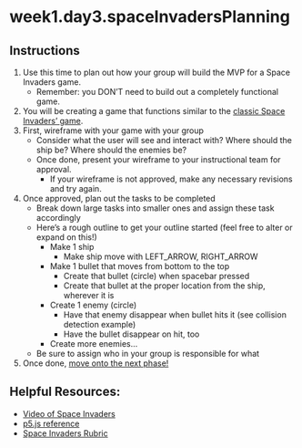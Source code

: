 # week1.day3.spaceInvadersPlanning

## Instructions
1. Use this time to plan out how your group will build the MVP for a Space Invaders game.
    - Remember: you DON’T need to build out a completely functional game.
2. You will be creating a game that functions similar to the [classic Space Invaders’ game](https://www.youtube.com/watch?v=D1jZaIPeD5w).
3. First, wireframe with your game with your group
    - Consider what the user will see and interact with? Where should the ship be? Where should the enemies be?
    - Once done, present your wireframe to your instructional team for approval.
      - If your wireframe is not approved, make any necessary revisions and try again.
4. Once approved, plan out the tasks to be completed
    - Break down large tasks into smaller ones and assign these task accordingly
    - Here’s a rough outline to get your outline started (feel free to alter or expand on this!)
      - Make 1 ship
        - Make ship move with LEFT_ARROW, RIGHT_ARROW
      - Make 1 bullet that moves from bottom to the top
        - Create that bullet (circle) when spacebar pressed
        - Create that bullet at the proper location from the ship, wherever it is
      - Create 1 enemy (circle)
        - Have that enemy disappear when bullet hits it (see collision detection example)
        - Have the bullet disappear on hit, too
      - Create more enemies…
    - Be sure to assign who in your group is responsible for what
5. Once done, [move onto the next phase!](https://github.com/AllStarCodeOrg/week1.day3.pokemonBattle)

## Helpful Resources:
- [Video of Space Invaders](https://www.youtube.com/watch?v=D1jZaIPeD5w)
- [p5.js reference](https://p5js.org/reference/)
- [Space Invaders Rubric](https://drive.google.com/open?id=1lBO5jk0UNVU5elj2EOcCFiCj7G7fysLSAnokhNNBb4E)
